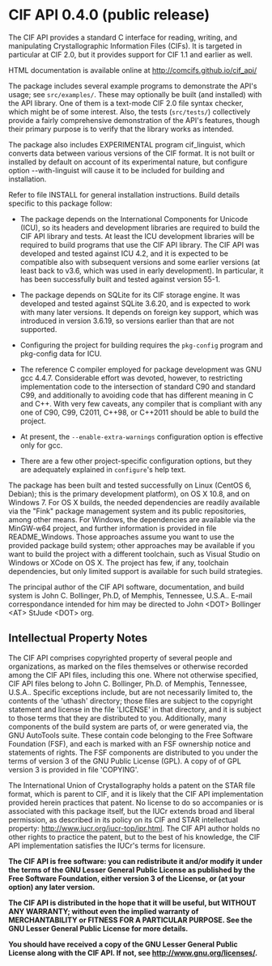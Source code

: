 # CIF API 0.4.0 (public release)

The CIF API provides a standard C interface for reading, writing, and
manipulating Crystallographic Information Files (CIFs).  It is targeted
in particular at CIF 2.0, but it provides support for CIF 1.1 and earlier
as well.

HTML documentation is available online at http://comcifs.github.io/cif_api/

The package includes several example programs to demonstrate the API's usage;
see `src/examples/`.  These may optionally be built (and installed) with the
API library.  One of them is a text-mode CIF 2.0 file syntax checker, which
might be of some interest.  Also, the tests (`src/tests/`) collectively provide
a fairly comprehensive demonstration of the API's features, though their
primary purpose is to verify that the library works as intended.

The package also includes EXPERIMENTAL program cif_linguist, which converts
data between various versions of the CIF format.  It is not built or
installed by default on account of its experimental nature, but configure
option --with-linguist will cause it to be included for building and
installation.

Refer to file INSTALL for general installation instructions.  Build details
specific to this package follow:

 * The package depends on the International Components for Unicode (ICU), so
  its headers and development libraries are required to build the CIF API
  library and tests.  At least the ICU development libraries will be required
  to build programs that use the CIF API library.  The CIF API was developed
  and tested against ICU 4.2, and it is expected to be compatible also with
  subsequent versions and some earlier versions (at least back to v3.6, which
  was used in early development).  In particular, it has been successfully
  built and tested against version 55-1.

 * The package depends on SQLite for its CIF storage engine.  It was developed
  and tested against SQLite 3.6.20, and is expected to work with many later
  versions.  It depends on foreign key support, which was introduced in
  version 3.6.19, so versions earlier than that are not supported.

 * Configuring the project for building requires the `pkg-config` program and
  pkg-config data for ICU.

 * The reference C compiler employed for package development was GNU gcc 4.4.7.
  Considerable effort was devoted, however, to restricting implementation code
  to the intersection of standard C90 and standard C99, and additionally to
  avoiding code that has different meaning in C and C++.  With very few
  caveats, any compiler that is compliant with any one of C90, C99, C2011,
  C++98, or C++2011 should be able to build the project.

 * At present, the `--enable-extra-warnings` configuration option is effective
  only for gcc.

 * There are a few other project-specific configuration options, but
  they are adequately explained in `configure`'s help text.

The package has been built and tested successfully on Linux (CentOS 6, Debian);
this is the primary development platform), on OS X 10.8, and on Windows 7.
For OS X builds, the needed dependencies are readily available via the "Fink"
package management system and its public repositories, among other means.
For Windows, the dependencies are available via the MinGW-w64 project, and
further information is provided in file README_Windows.  Those approaches
assume you want to use the provided package build system; other approaches
may be available if you want to build the project with a different toolchain,
such as Visual Studio on Windows or XCode on OS X.  The project has few,
if any, toolchain dependencies, but only limited support is available for
such build strategies.


The principal author of the CIF API software, documentation, and build system
is John C. Bollinger, Ph.D, of Memphis, Tennessee, U.S.A..  E-mail
correspondance intended for him may be directed to
    John &lt;DOT> Bollinger &lt;AT> StJude &lt;DOT> org.


## Intellectual Property Notes

The CIF API comprises copyrighted property of several people and
organizations, as marked on the files themselves or otherwise recorded
among the CIF API files, including this one.  Where not otherwise
specified, CIF API files belong to John C. Bollinger, Ph.D. of Memphis,
Tennessee, U.S.A..  Specific exceptions include, but are not necessarily
limited to, the contents of the 'uthash' directory; those files are
subject to the copyright statement and license in the file 'LICENSE' in
that directory, and it is subject to those terms that they are distributed
to you.  Additionally, many components of the build system are
parts of, or were generated via, the GNU AutoTools suite.  These contain
code belonging to the Free Software Foundation (FSF), and each is marked
with an FSF ownership notice and statements of rights.  The FSF components
are distributed to you under the terms of version 3 of the GNU Public
License (GPL).  A copy of of GPL version 3 is provided in file 'COPYING'.

The International Union of Crystallography holds a patent on the STAR
file format, which is parent to CIF, and it is likely that the CIF API
implementation provided herein practices that patent.  No license 
to do so accompanies or is associated with this package itself, but the
IUCr extends broad and liberal permission, as described in its policy on
its CIF and STAR intellectual property: http://www.iucr.org/iucr-top/ipr.html.
The CIF API author holds no other rights to practice the patent, but to the
best of his knowledge, the CIF API implementation satisfies the IUCr's
terms for licensure.

**The CIF API is free software: you can redistribute it and/or modify
it under the terms of the GNU Lesser General Public License as published
by the Free Software Foundation, either version 3 of the License, or
(at your option) any later version.**

**The CIF API is distributed in the hope that it will be useful,
but WITHOUT ANY WARRANTY; without even the implied warranty of
MERCHANTABILITY or FITNESS FOR A PARTICULAR PURPOSE.  See the
GNU Lesser General Public License for more details.**

**You should have received a copy of the GNU Lesser General Public License
along with the CIF API.  If not, see http://www.gnu.org/licenses/.**

